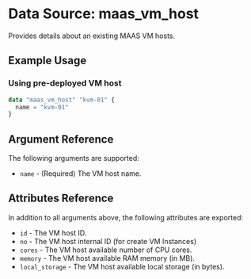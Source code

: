
# Data Source: maas_vm_host

Provides details about an existing MAAS VM hosts.

## Example Usage

### Using pre-deployed VM host

```terraform
data "maas_vm_host" "kvm-01" {
  name = "kvm-01"
}
```

## Argument Reference

The following arguments are supported:

* `name` - (Required) The VM host name. 

## Attributes Reference

In addition to all arguments above, the following attributes are exported:

* `id` - The VM host ID.
* `no` - The VM host internal ID (for create VM Instances)
* `cores` - The VM host available number of CPU cores.
* `memory` - The VM host available RAM memory (in MB).
* `local_storage` - The VM host available local storage (in bytes).

